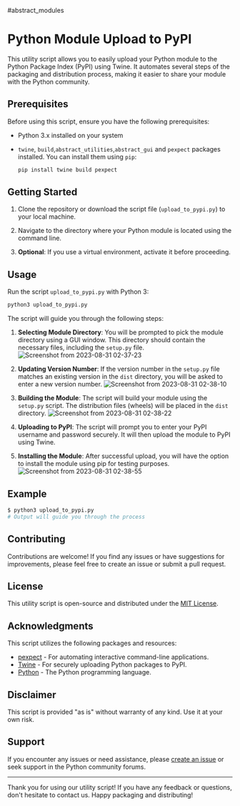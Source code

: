 #abstract_modules
# Python Module Upload to PyPI

This utility script allows you to easily upload your Python module to the Python Package Index (PyPI) using Twine. It automates several steps of the packaging and distribution process, making it easier to share your module with the Python community.

## Prerequisites

Before using this script, ensure you have the following prerequisites:

- Python 3.x installed on your system
- `twine`, `build`,`abstract_utilities`,`abstract_gui` and `pexpect` packages installed. You can install them using `pip`:

  ```bash
  pip install twine build pexpect
  ```

## Getting Started

1. Clone the repository or download the script file (`upload_to_pypi.py`) to your local machine.

2. Navigate to the directory where your Python module is located using the command line.

3. **Optional**: If you use a virtual environment, activate it before proceeding.

## Usage

Run the script `upload_to_pypi.py` with Python 3:

```bash
python3 upload_to_pypi.py
```

The script will guide you through the following steps:

1. **Selecting Module Directory**: You will be prompted to pick the module directory using a GUI window. This directory should contain the necessary files, including the `setup.py` file.
![Screenshot from 2023-08-31 02-37-23](https://github.com/AbstractEndeavors/abstract_essentials/assets/57512254/beaf5c3f-54d3-4565-a562-c209ee7db96a)


2. **Updating Version Number**: If the version number in the `setup.py` file matches an existing version in the `dist` directory, you will be asked to enter a new version number.
![Screenshot from 2023-08-31 02-38-10](https://github.com/AbstractEndeavors/abstract_essentials/assets/57512254/292e7977-c177-4c87-9448-ede4d041ba84)


3. **Building the Module**: The script will build your module using the `setup.py` script. The distribution files (wheels) will be placed in the `dist` directory.
![Screenshot from 2023-08-31 02-38-22](https://github.com/AbstractEndeavors/abstract_essentials/assets/57512254/33a5b335-cb62-4cac-8ea1-187150db682c)



4. **Uploading to PyPI**: The script will prompt you to enter your PyPI username and password securely. It will then upload the module to PyPI using Twine.

5. **Installing the Module**: After successful upload, you will have the option to install the module using pip for testing purposes.
![Screenshot from 2023-08-31 02-38-55](https://github.com/AbstractEndeavors/abstract_essentials/assets/57512254/d48027cf-61ba-496e-9b02-8e50db60021c)



## Example

```bash
$ python3 upload_to_pypi.py
# Output will guide you through the process
```

## Contributing

Contributions are welcome! If you find any issues or have suggestions for improvements, please feel free to create an issue or submit a pull request.

## License

This utility script is open-source and distributed under the [MIT License](LICENSE).

## Acknowledgments

This script utilizes the following packages and resources:

- [pexpect](https://pexpect.readthedocs.io/) - For automating interactive command-line applications.
- [Twine](https://twine.readthedocs.io/) - For securely uploading Python packages to PyPI.
- [Python](https://www.python.org/) - The Python programming language.

## Disclaimer

This script is provided "as is" without warranty of any kind. Use it at your own risk.

## Support

If you encounter any issues or need assistance, please [create an issue](https://github.com/AbstractEndeavors/abstract_essentials/tree/main/abstract_modules) or seek support in the Python community forums.

---

Thank you for using our utility script! If you have any feedback or questions, don't hesitate to contact us. Happy packaging and distributing!

